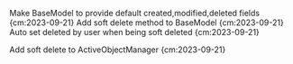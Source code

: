 Make BaseModel to provide default created,modified,deleted fields {cm:2023-09-21}
Add soft delete method to BaseModel {cm:2023-09-21}
Auto set deleted by user when being soft deleted {cm:2023-09-21}

Add soft delete to ActiveObjectManager {cm:2023-09-21}
